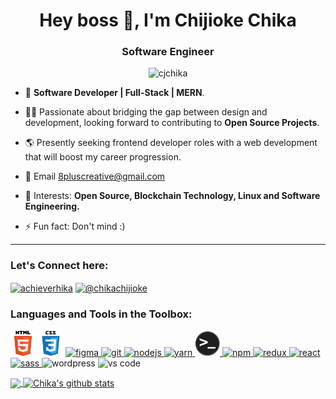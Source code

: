 <h1 align="center">Hey boss 👋, I'm Chijioke Chika</h1>
<h3 align="center">Software Engineer</h3>
<p align="center"> <img src="https://komarev.com/ghpvc/?username=cjchika0&label=Profile%20views&color=0e75b6&style=flat" alt="cjchika" /> </p>

- 📒 **Software Developer | Full-Stack | MERN**.

- 🤝🏻 Passionate about bridging the gap between design and development, looking forward to contributing to **Open Source Projects**.

- 🌎 Presently seeking frontend developer roles with a web development that will boost my career progression.

- 💬 Email [8pluscreative@gmail.com](mailto:8pluscreative@gmail.com")

- 💯 Interests: **Open Source, Blockchain Technology, Linux and Software Engineering.**

- ⚡ Fun fact: Don't mind :)

---

<p align="left">
<h3 align="left"> Let's Connect here:</h3>
<a href="https://twitter.com/cjchika_" target="blank"><img align="center" src="https://cdn.jsdelivr.net/npm/simple-icons@3.0.1/icons/twitter.svg" alt="achieverhika" height="30" width="40" /></a>
<a href="https://linkedin.com/in/chikachijioke" target="blank"><img align="center" src="https://cdn.jsdelivr.net/npm/simple-icons@3.0.1/icons/linkedin.svg" alt="@chikachijioke" height="30" width="40" /></a>
</p>

<h3 align="left">Languages and Tools in the Toolbox:</h3>
<p align="left"> 
 <img src="https://raw.githubusercontent.com/github/explore/80688e429a7d4ef2fca1e82350fe8e3517d3494d/topics/html/html.png" alt="html5" width="40" height="40"/> 
 <img src="https://raw.githubusercontent.com/github/explore/80688e429a7d4ef2fca1e82350fe8e3517d3494d/topics/css/css.png" alt="css3" width="40" height="40"/> <a href="https://www.figma.com/" target="_blank"> <img src="https://www.vectorlogo.zone/logos/figma/figma-icon.svg" alt="figma" width="40" height="40"/> </a> <a href="https://git-scm.com/" target="_blank"> <img src="https://www.vectorlogo.zone/logos/git-scm/git-scm-icon.svg" alt="git" width="40" height="40"/> </a>  <a src="https://raw.githubusercontent.com/github/explore/80688e429a7d4ef2fca1e82350fe8e3517d3494d/topics/javascript/javascript.png" alt="javascript" width="40" height="40"/> </a>
<a href="https://nodejs.org" target="_blank"> <img src="https://cdn.jsdelivr.net/gh/devicons/devicon/icons/nodejs/nodejs-original-wordmark.svg" alt="nodejs" width="40" height="40"/> </a> <a href="https://www.yarnpkg.com" target="_blank"> <img src="https://cdn.jsdelivr.net/gh/devicons/devicon/icons/yarn/yarn-original.svg" alt="yarn" width="40" height="40"/>
<a href="terminal" target="_blank"> <img src="https://raw.githubusercontent.com/github/explore/80688e429a7d4ef2fca1e82350fe8e3517d3494d/topics/terminal/terminal.png" alt="nodejs" width="40" height="40"/> </a>  <a href="https://www.npmjs.com" target="_blank"> <img src="https://cdn.jsdelivr.net/gh/devicons/devicon/icons/npm/npm-original-wordmark.svg" alt="npm" width="40" height="40"/> <a href="https://www.redux.js.org" target="_blank"> <img src="https://cdn.jsdelivr.net/gh/devicons/devicon/icons/redux/redux-original.svg" alt="redux" width="40" height="40"/>
</a> <a href="https://reactjs.org/" target="_blank"> <img src="https://www.vectorlogo.zone/logos/reactjs/reactjs-icon.svg" alt="react" width="40" height="40"/> </a> <a href="https://sass-lang.com" target="_blank"> <img src="https://www.vectorlogo.zone/logos/sass-lang/sass-lang-icon.svg" alt="sass" width="40" height="40"/> </a> <img src="https://www.vectorlogo.zone/logos/wordpress/wordpress-icon.svg" alt="wordpress" width="40" height="40"/> <img src="https://www.vectorlogo.zone/logos/visualstudio_code/visualstudio_code-icon.svg" alt="vs code" width="40" height="40"/> </a> </p>

<a href="https://github.com/cjchika">
  <img align="center" src="https://github-readme-stats.vercel.app/api/top-langs/?username=cjchika&theme=nightowl&hide_langs_below=1" />
</a>
<a href="https://github.com/cjchika">
 <img align="center" src="https://github-readme-stats.vercel.app/api?username=cjchika&theme=algolia&show_icons=true&line_height=27&count_private=true" alt="Chika's github stats"/>
</a>

<div align="center">

</div>

